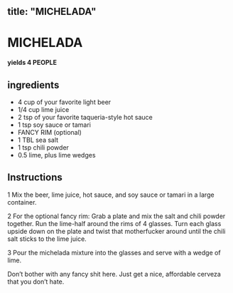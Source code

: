 

title: "MICHELADA"
---
# MICHELADA



#### yields  4 PEOPLE


## ingredients
* 4 cup of your favorite light beer 
* 1/4 cup lime juice 
* 2 tsp of your favorite taqueria-style hot sauce 
* 1 tsp soy sauce or tamari 
* FANCY RIM (optional)
* 1 TBL sea salt 
* 1 tsp chili powder 
* 0.5 lime, plus lime wedges 



## Instructions
1 Mix the beer, lime juice, hot sauce, and soy sauce or tamari in a large container.

2 For the optional fancy rim: Grab a plate and mix the salt and chili powder together. Run the lime-half around the rims of 4 glasses. Turn each glass upside down on the plate and twist that motherfucker around until the chili salt sticks to the lime juice.

3 Pour the michelada mixture into the glasses and serve with a wedge of lime.

Don’t bother with any fancy shit here. Just get a nice, affordable cerveza that you don’t hate.






